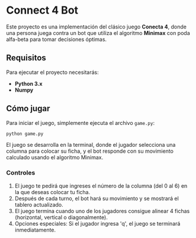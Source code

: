 # Connect 4 Bot

Este proyecto es una implementación del clásico juego **Conecta 4**, donde una persona juega contra un bot que utiliza el algoritmo **Minimax** con poda alfa-beta para tomar decisiones óptimas.


## Requisitos

Para ejecutar el proyecto necesitarás:

- **Python 3.x**
- **Numpy**


## Cómo jugar

Para iniciar el juego, simplemente ejecuta el archivo `game.py`:

```bash
python game.py
```

El juego se desarrolla en la terminal, donde el jugador selecciona una columna para colocar su ficha, y el bot responde con su movimiento calculado usando el algoritmo Minimax.

### Controles

1. El juego te pedirá que ingreses el número de la columna (del 0 al 6) en la que deseas colocar tu ficha.
2. Después de cada turno, el bot hará su movimiento y se mostrará el tablero actualizado.
3. El juego termina cuando uno de los jugadores consigue alinear 4 fichas (horizontal, vertical o diagonalmente).
4. Opciones especiales:
    Si el jugador ingresa 'q', el juego se terminará inmediatamente.
